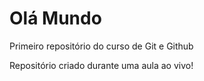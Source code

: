 # Olá Mundo
 Primeiro repositório do curso de Git e Github

Repositório criado durante uma aula ao vivo!
